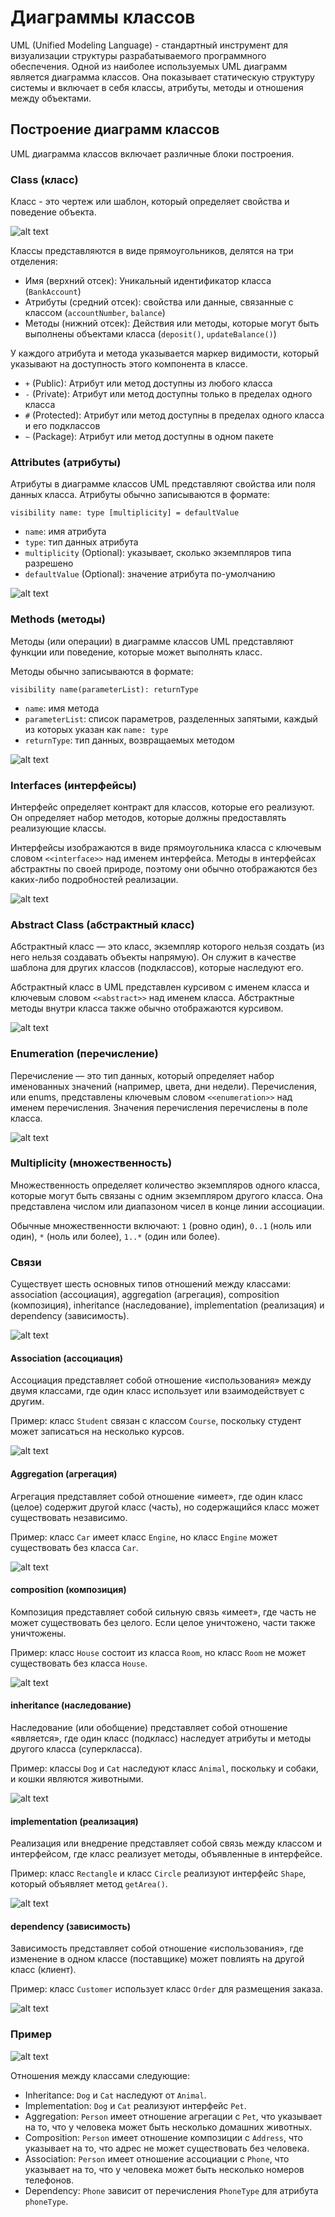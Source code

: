 # Диаграммы классов

UML (Unified Modeling Language) - стандартный инструмент для визуализации структуры разрабатываемого программного обеспечения. Одной из наиболее используемых UML диаграмм является диаграмма классов. Она показывает статическую структуру системы и включает в себя классы, атрибуты, методы и отношения между объектами.

## Построение диаграмм классов

UML диаграмма классов включает различные блоки построения.

### Class (класс)

Класс - это чертеж или шаблон, который определяет свойства и поведение объекта.

![alt text](image.png)

Классы представляются в виде прямоугольников, делятся на три отделения:

- Имя (верхний отсек): Уникальный идентификатор класса (`BankAccount`)
- Атрибуты (средний отсек): свойства или данные, связанные с классом (`accountNumber`, `balance`)
- Методы (нижний отсек): Действия или методы, которые могут быть выполнены объектами класса (`deposit()`, `updateBalance()`)

У каждого атрибута и метода указывается маркер видимости, который указывают на доступность этого компонента в классе.

- `+` (Public): Атрибут или метод доступны из любого класса
- `-` (Private): Атрибут или метод доступны только в пределах одного класса
- `#` (Protected): Атрибут или метод доступны в пределах одного класса и его подклассов
- `~` (Package): Атрибут или метод доступны в одном пакете

### Attributes (атрибуты)

Атрибуты в диаграмме классов UML представляют свойства или поля данных класса. Атрибуты обычно записываются в формате:

```
visibility name: type [multiplicity] = defaultValue
```

- `name`: имя атрибута
- `type`: тип данных атрибута
- `multiplicity` (Optional):  указывает, сколько экземпляров типа разрешено
- `defaultValue` (Optional): значение атрибута по-умолчанию

![alt text](image-1.png)

### Methods (методы)

Методы (или операции) в диаграмме классов UML представляют функции или поведение, которые может выполнять класс.

Методы обычно записываются в формате:

```
visibility name(parameterList): returnType
```

- `name`: имя метода
- `parameterList`: список параметров, разделенных запятыми, каждый из которых указан как `name: type`
- `returnType`: тип данных, возвращаемых методом

![alt text](image-2.png)

### Interfaces (интерфейсы)

Интерфейс определяет контракт для классов, которые его реализуют. Он определяет набор методов, которые должны предоставлять реализующие классы.

Интерфейсы изображаются в виде прямоугольника класса с ключевым словом `<<interface>>` над именем интерфейса. Методы в интерфейсах абстрактны по своей природе, поэтому они обычно отображаются без каких-либо подробностей реализации.

![alt text](image-3.png)

### Abstract Class (абстрактный класс)

Абстрактный класс — это класс, экземпляр которого нельзя создать (из него нельзя создавать объекты напрямую). Он служит в качестве шаблона для других классов (подклассов), которые наследуют его.

Абстрактный класс в UML представлен курсивом с именем класса и ключевым словом `<<abstract>>` над именем класса. Абстрактные методы внутри класса также обычно отображаются курсивом.

![alt text](image-4.png)

### Enumeration (перечисление)

Перечисление — это тип данных, который определяет набор именованных значений (например, цвета, дни недели). Перечисления, или enums, представлены ключевым словом `<<enumeration>>` над именем перечисления. Значения перечисления перечислены в поле класса.

![alt text](image-5.png)

### Multiplicity (множественность)

Множественность определяет количество экземпляров одного класса, которые могут быть связаны с одним экземпляром другого класса. Она представлена ​​числом или диапазоном чисел в конце линии ассоциации.

Обычные множественности включают: `1` (ровно один), `0..1` (ноль или один), `*` (ноль или более), `1..*` (один или более).

### Связи

Существует шесть основных типов отношений между классами: association (ассоциация), aggregation (агрегация), composition (композиция), inheritance (наследование), implementation (реализация) и dependency (зависимость).

![alt text](image-6.png)

#### Association (ассоциация)

Ассоциация представляет собой отношение «использования» между двумя классами, где один класс использует или взаимодействует с другим.

Пример: класс `Student` связан с классом `Course`, поскольку студент может записаться на несколько курсов.

![alt text](image-7.png)

#### Aggregation (агрегация)

Агрегация представляет собой отношение «имеет», где один класс (целое) содержит другой класс (часть), но содержащийся класс может существовать независимо.

Пример: класс `Car` имеет класс `Engine`, но класс `Engine` может существовать без класса `Car`.

![alt text](image-8.png)

#### composition (композиция)

Композиция представляет собой сильную связь «имеет», где часть не может существовать без целого. Если целое уничтожено, части также уничтожены.

Пример: класс `House` состоит из класса `Room`, но класс `Room` не может существовать без класса `House`.

![alt text](image-9.png)

#### inheritance (наследование)

Наследование (или обобщение) представляет собой отношение «является», где один класс (подкласс) наследует атрибуты и методы другого класса (суперкласса).

Пример: классы `Dog` и `Cat` наследуют класс `Animal`, поскольку и собаки, и кошки являются животными.

![alt text](image-10.png)

#### implementation (реализация)

Реализация или внедрение представляет собой связь между классом и интерфейсом, где класс реализует методы, объявленные в интерфейсе.

Пример: класс `Rectangle` и класс `Circle` реализуют интерфейс `Shape`, который объявляет метод `getArea()`.

![alt text](image-11.png)

#### dependency (зависимость)

Зависимость представляет собой отношение «использования», где изменение в одном классе (поставщике) может повлиять на другой класс (клиент).

Пример: класс `Customer` использует класс `Order` для размещения заказа.

![alt text](image-12.png)

### Пример

![alt text](image-13.png)

Отношения между классами следующие:

- Inheritance: `Dog` и `Cat` наследуют от `Animal`.
- Implementation: `Dog` и `Cat` реализуют интерфейс `Pet`.
- Aggregation: `Person` имеет отношение агрегации с `Pet`, что указывает на то, что у человека может быть несколько домашних животных.
- Composition: `Person` имеет отношение композиции с `Address`, что указывает на то, что адрес не может существовать без человека.
- Association: `Person` имеет отношение ассоциации с `Phone`, что указывает на то, что у человека может быть несколько номеров телефонов.
- Dependency: `Phone` зависит от перечисления `PhoneType` для атрибута `phoneType`.


